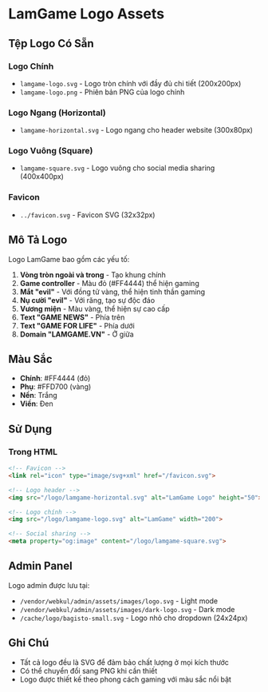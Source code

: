 # LamGame Logo Assets

## Tệp Logo Có Sẵn

### Logo Chính
- `lamgame-logo.svg` - Logo tròn chính với đầy đủ chi tiết (200x200px)
- `lamgame-logo.png` - Phiên bản PNG của logo chính

### Logo Ngang (Horizontal)
- `lamgame-horizontal.svg` - Logo ngang cho header website (300x80px)

### Logo Vuông (Square)
- `lamgame-square.svg` - Logo vuông cho social media sharing (400x400px)

### Favicon
- `../favicon.svg` - Favicon SVG (32x32px)

## Mô Tả Logo

Logo LamGame bao gồm các yếu tố:
1. **Vòng tròn ngoài và trong** - Tạo khung chính
2. **Game controller** - Màu đỏ (#FF4444) thể hiện gaming
3. **Mắt "evil"** - Với đồng tử vàng, thể hiện tinh thần gaming
4. **Nụ cười "evil"** - Với răng, tạo sự độc đáo
5. **Vương miện** - Màu vàng, thể hiện sự cao cấp
6. **Text "GAME NEWS"** - Phía trên
7. **Text "GAME FOR LIFE"** - Phía dưới
8. **Domain "LAMGAME.VN"** - Ở giữa

## Màu Sắc
- **Chính**: #FF4444 (đỏ)
- **Phụ**: #FFD700 (vàng)
- **Nền**: Trắng
- **Viền**: Đen

## Sử Dụng

### Trong HTML
```html
<!-- Favicon -->
<link rel="icon" type="image/svg+xml" href="/favicon.svg">

<!-- Logo header -->
<img src="/logo/lamgame-horizontal.svg" alt="LamGame Logo" height="50">

<!-- Logo chính -->
<img src="/logo/lamgame-logo.svg" alt="LamGame" width="200">

<!-- Social sharing -->
<meta property="og:image" content="/logo/lamgame-square.svg">
```

## Admin Panel
Logo admin được lưu tại:
- `/vendor/webkul/admin/assets/images/logo.svg` - Light mode
- `/vendor/webkul/admin/assets/images/dark-logo.svg` - Dark mode
- `/cache/logo/bagisto-small.svg` - Logo nhỏ cho dropdown (24x24px)

## Ghi Chú
- Tất cả logo đều là SVG để đảm bảo chất lượng ở mọi kích thước
- Có thể chuyển đổi sang PNG khi cần thiết
- Logo được thiết kế theo phong cách gaming với màu sắc nổi bật
